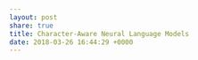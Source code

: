 ```yaml
---
layout: post
share: true
title: Character-Aware Neural Language Models
date: 2018-03-26 16:44:29 +0000
---
```

